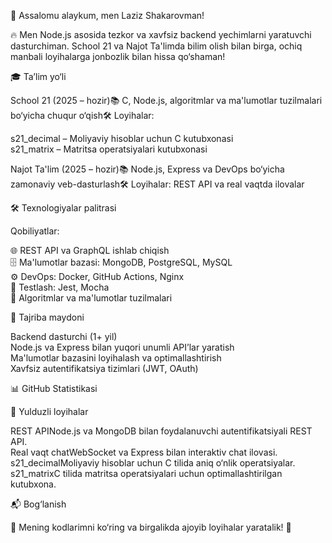 🚀 Assalomu alaykum, men Laziz Shakarovman!

🔥 Men Node.js asosida tezkor va xavfsiz backend yechimlarni yaratuvchi dasturchiman. School 21 va Najot Ta'limda bilim olish bilan birga, ochiq manbali loyihalarga jonbozlik bilan hissa qo‘shaman!

🎓 Ta’lim yo‘li

School 21 (2025 – hozir)📚 C, Node.js, algoritmlar va ma'lumotlar tuzilmalari bo‘yicha chuqur o‘qish🛠 Loyihalar:  

s21_decimal – Moliyaviy hisoblar uchun C kutubxonasi  
s21_matrix – Matritsa operatsiyalari kutubxonasi


Najot Ta'lim (2025 – hozir)📚 Node.js, Express va DevOps bo‘yicha zamonaviy veb-dasturlash🛠 Loyihalar: REST API va real vaqtda ilovalar



🛠 Texnologiyalar palitrasi

  
  
  
  
  
  


Qobiliyatlar:  

🌐 REST API va GraphQL ishlab chiqish  
🗄 Ma'lumotlar bazasi: MongoDB, PostgreSQL, MySQL  
⚙️ DevOps: Docker, GitHub Actions, Nginx  
🧪 Testlash: Jest, Mocha  
🧠 Algoritmlar va ma'lumotlar tuzilmalari


💼 Tajriba maydoni

Backend dasturchi (1+ yil)  
Node.js va Express bilan yuqori unumli API’lar yaratish  
Ma'lumotlar bazasini loyihalash va optimallashtirish  
Xavfsiz autentifikatsiya tizimlari (JWT, OAuth)




📊 GitHub Statistikasi

  
  
  



🌟 Yulduzli loyihalar

REST APINode.js va MongoDB bilan foydalanuvchi autentifikatsiyali REST API.  
Real vaqt chatWebSocket va Express bilan interaktiv chat ilovasi.  
s21_decimalMoliyaviy hisoblar uchun C tilida aniq o‘nlik operatsiyalar.  
s21_matrixC tilida matritsa operatsiyalari uchun optimallashtirilgan kutubxona.


📬 Bog‘lanish

  
  



  🌌 Mening kodlarimni ko‘ring va birgalikda ajoyib loyihalar yaratalik! 🚀
